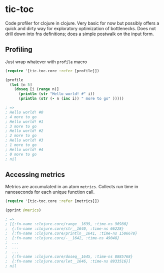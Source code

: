 # tic-toc
Code profiler for clojure in clojure. Very basic for now but possibly offers a quick and dirty way for exploratory optimization of bottlenecks. Does not drill down into fns definitions; does a simple postwalk on the input form.

## Profiling
Just wrap whatever with `profile` macro
```clojure
(require '[tic-toc.core :refer [profile]])

(profile
  (let [n 5]
    (doseq [i (range n)]
      (println (str "Hello world! #" i))
      (println (str (- n (inc i)) " more to go" )))))

; =>
; Hello world! #0
; 4 more to go
; Hello world! #1
; 3 more to go
; Hello world! #2
; 2 more to go
; Hello world! #3
; 1 more to go
; Hello world! #4
; 0 more to go
; nil
```

## Accessing metrics
Metrics are accumulated in an atom `metrics`. Collects run time in nanoseconds for each unique function call.

```clojure
(require '[tic-toc.core :refer [metrics]])

(pprint @merics)

; =>
; [{:fn-name :clojure.core/range__1639, :time-ns 96980}
;  {:fn-name :clojure.core/str__1640, :time-ns 66228}
;  {:fn-name :clojure.core/println__1641, :time-ns 1506678}
;  {:fn-name :clojure.core/-__1642, :time-ns 49048}
;  ...
;  ...
;  ...
;  {:fn-name :clojure.core/doseq__1645, :time-ns 8885768}
;  {:fn-name :clojure.core/let__1646, :time-ns 8933516}]
; nil
```